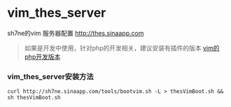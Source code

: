 # vim_thes_server
sh7ne的vim 服务器配置  http://thes.sinaapp.com

> 如果是开发中使用，针对php的开发相关，建议安装有插件的版本
> [vim的php开发版本](https://github.com/sh7ning/vim_thes)

### vim_thes_server安装方法

    curl http://sh7ne.sinaapp.com/tools/bootvim.sh -L > thesVimBoot.sh && sh thesVimBoot.sh

